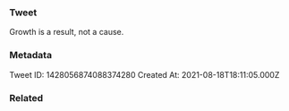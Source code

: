 ### Tweet
Growth is a result, not a cause.

### Metadata
Tweet ID: 1428056874088374280
Created At: 2021-08-18T18:11:05.000Z

### Related

